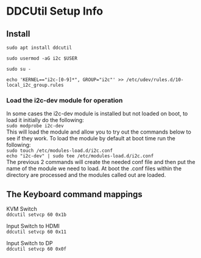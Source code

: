 # DDCUtil Setup Info

## Install
`sudo apt install ddcutil`

`sudo usermod -aG i2c $USER`

`sudo su -`

`echo 'KERNEL=="i2c-[0-9]*", GROUP="i2c"' >> /etc/udev/rules.d/10-local_i2c_group.rules`

### Load the i2c-dev module for operation
In some cases the i2c-dev module is installed but not loaded on boot, to load it initially do the following:    
`sudo modprobe i2c-dev`    
This will load the module and allow you to try out the commands below to see if they work.
To load the module by default at boot time run the following:    
`sudo touch /etc/modules-load.d/i2c.conf`    
`echo "i2c-dev" | sudo tee /etc/modules-load.d/i2c.conf`    
The previous 2 commands will create the needed conf file and then put the name of the module we need to load.  At boot the .conf files within the directory are processed and the modules called out are loaded.

## The Keyboard command mappings

KVM Switch    
`ddcutil setvcp 60 0x1b`

Input Switch to HDMI    
`ddcutil setvcp 60 0x11`

Input Switch to DP    
`ddcutil setvcp 60 0x0f`
